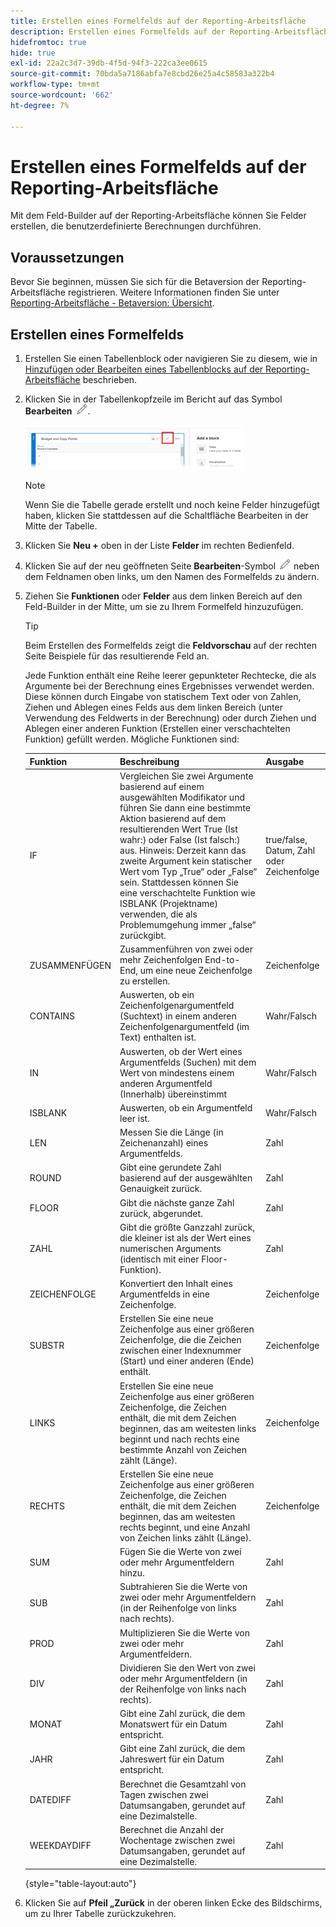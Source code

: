 ```yaml
---
title: Erstellen eines Formelfelds auf der Reporting-Arbeitsfläche
description: Erstellen eines Formelfelds auf der Reporting-Arbeitsfläche
hidefromtoc: true
hide: true
exl-id: 22a2c3d7-39db-4f5d-94f3-222ca3ee0615
source-git-commit: 70bda5a7186abfa7e8cbd26e25a4c58583a322b4
workflow-type: tm+mt
source-wordcount: '662'
ht-degree: 7%

---
```


# Erstellen eines Formelfelds auf der Reporting-Arbeitsfläche

Mit dem Feld-Builder auf der Reporting-Arbeitsfläche können Sie Felder erstellen, die benutzerdefinierte Berechnungen durchführen.

## Voraussetzungen

Bevor Sie beginnen, müssen Sie sich für die Betaversion der Reporting-Arbeitsfläche registrieren. Weitere Informationen finden Sie unter [Reporting-Arbeitsfläche - Betaversion: Übersicht](/help/quicksilver/product-announcements/betas/canvas-dashboards-beta/reporting-canvas-beta-overview.md).

## Erstellen eines Formelfelds

1. Erstellen Sie einen Tabellenblock oder navigieren Sie zu diesem, wie in [Hinzufügen oder Bearbeiten eines Tabellenblocks auf der Reporting-Arbeitsfläche](../../../reports-and-dashboards/reporting-canvas/table-blocks/add-or-edit-report-table.md) beschrieben.
1. Klicken Sie in der Tabellenkopfzeile im Bericht auf das Symbol **Bearbeiten** ![Symbol Bearbeiten](assets/edit-icon.png).

   ![Bearbeitungssymbol in der Tabellenkopfzeile](assets/edit-icon-table-header-350x71.png)

   >[!NOTE]
   >
   >Wenn Sie die Tabelle gerade erstellt und noch keine Felder hinzugefügt haben, klicken Sie stattdessen auf die Schaltfläche Bearbeiten in der Mitte der Tabelle.

1. Klicken Sie **Neu +** oben in der Liste **Felder** im rechten Bedienfeld.
1. Klicken Sie auf der neu geöffneten Seite **Bearbeiten**-Symbol ![Bearbeiten](assets/edit-icon.png) neben dem Feldnamen oben links, um den Namen des Formelfelds zu ändern.
1. Ziehen Sie **Funktionen** oder **Felder** aus dem linken Bereich auf den Feld-Builder in der Mitte, um sie zu Ihrem Formelfeld hinzuzufügen.


   >[!TIP]
   >
   >Beim Erstellen des Formelfelds zeigt die **Feldvorschau** auf der rechten Seite Beispiele für das resultierende Feld an.

   Jede Funktion enthält eine Reihe leerer gepunkteter Rechtecke, die als Argumente bei der Berechnung eines Ergebnisses verwendet werden. Diese können durch Eingabe von statischem Text oder von Zahlen, Ziehen und Ablegen eines Felds aus dem linken Bereich (unter Verwendung des Feldwerts in der Berechnung) oder durch Ziehen und Ablegen einer anderen Funktion (Erstellen einer verschachtelten Funktion) gefüllt werden. Mögliche Funktionen sind:

   | Funktion | Beschreibung | Ausgabe |
   |---|---|---|
   | IF | Vergleichen Sie zwei Argumente basierend auf einem ausgewählten Modifikator und führen Sie dann eine bestimmte Aktion basierend auf dem resultierenden Wert True (Ist wahr:) oder False (Ist falsch:) aus. Hinweis: Derzeit kann das zweite Argument kein statischer Wert vom Typ „True“ oder „False“ sein. Stattdessen können Sie eine verschachtelte Funktion wie ISBLANK (Projektname) verwenden, die als Problemumgehung immer „false“ zurückgibt. | true/false, Datum, Zahl oder Zeichenfolge |
   | ZUSAMMENFÜGEN | Zusammenführen von zwei oder mehr Zeichenfolgen End-to-End, um eine neue Zeichenfolge zu erstellen. | Zeichenfolge |
   | CONTAINS | Auswerten, ob ein Zeichenfolgenargumentfeld (Suchtext) in einem anderen Zeichenfolgenargumentfeld (im Text) enthalten ist. | Wahr/Falsch |
   | IN | Auswerten, ob der Wert eines Argumentfelds (Suchen) mit dem Wert von mindestens einem anderen Argumentfeld (Innerhalb) übereinstimmt | Wahr/Falsch |
   | ISBLANK | Auswerten, ob ein Argumentfeld leer ist. | Wahr/Falsch |
   | LEN | Messen Sie die Länge (in Zeichenanzahl) eines Argumentfelds. | Zahl |
   | ROUND | Gibt eine gerundete Zahl basierend auf der ausgewählten Genauigkeit zurück. | Zahl |
   | FLOOR | Gibt die nächste ganze Zahl zurück, abgerundet. | Zahl |
   | ZAHL | Gibt die größte Ganzzahl zurück, die kleiner ist als der Wert eines numerischen Arguments (identisch mit einer Floor-Funktion). | Zahl |
   | ZEICHENFOLGE | Konvertiert den Inhalt eines Argumentfelds in eine Zeichenfolge. | Zeichenfolge |
   | SUBSTR | Erstellen Sie eine neue Zeichenfolge aus einer größeren Zeichenfolge, die die Zeichen zwischen einer Indexnummer (Start) und einer anderen (Ende) enthält. | Zeichenfolge |
   | LINKS | Erstellen Sie eine neue Zeichenfolge aus einer größeren Zeichenfolge, die Zeichen enthält, die mit dem Zeichen beginnen, das am weitesten links beginnt und nach rechts eine bestimmte Anzahl von Zeichen zählt (Länge). | Zeichenfolge |
   | RECHTS | Erstellen Sie eine neue Zeichenfolge aus einer größeren Zeichenfolge, die Zeichen enthält, die mit dem Zeichen beginnen, das am weitesten rechts beginnt, und eine Anzahl von Zeichen links zählt (Länge). | Zeichenfolge |
   | SUM | Fügen Sie die Werte von zwei oder mehr Argumentfeldern hinzu. | Zahl |
   | SUB | Subtrahieren Sie die Werte von zwei oder mehr Argumentfeldern (in der Reihenfolge von links nach rechts). | Zahl |
   | PROD | Multiplizieren Sie die Werte von zwei oder mehr Argumentfeldern. | Zahl |
   | DIV | Dividieren Sie den Wert von zwei oder mehr Argumentfeldern (in der Reihenfolge von links nach rechts). | Zahl |
   | MONAT | Gibt eine Zahl zurück, die dem Monatswert für ein Datum entspricht. | Zahl |
   | JAHR | Gibt eine Zahl zurück, die dem Jahreswert für ein Datum entspricht. | Zahl |
   | DATEDIFF | Berechnet die Gesamtzahl von Tagen zwischen zwei Datumsangaben, gerundet auf eine Dezimalstelle. | Zahl |
   | WEEKDAYDIFF | Berechnet die Anzahl der Wochentage zwischen zwei Datumsangaben, gerundet auf eine Dezimalstelle. | Zahl |

   {style="table-layout:auto"}

1. Klicken Sie auf **Pfeil „Zurück** in der oberen linken Ecke des Bildschirms, um zu Ihrer Tabelle zurückzukehren.
